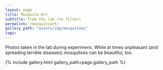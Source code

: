 ```yaml
---
layout: page
title: Mosquito Art 
subtitle: from the lab (no filter)
permalink: /mosquitoart/
gallery_path: "assets/img/mosquitoes"
tags: 
---
```


Photos taken in the lab during experimens. While at times unpleasant (and spreading terrible diseases) mosquitoes can be beautiful, too. 


{% include gallery.html gallery_path=page.gallery_path %}